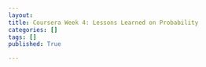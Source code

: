 ```yaml
---
layout: 
title: Coursera Week 4: Lessons Learned on Probability
categories: []
tags: []
published: True

---
```


